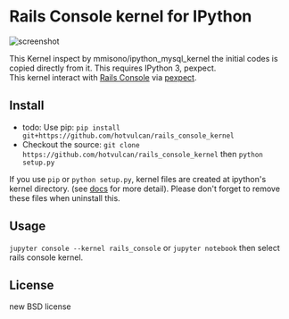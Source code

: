 # Rails Console kernel for IPython

![screenshot](https://raw.githubusercontent.com/wiki/mmisono/ipython_mysql_kernel/images/screenshot.png "screenshot")

This Kernel inspect by mmisono/ipython_mysql_kernel the initial codes is copied directly from it.
This requires IPython 3, pexpect.  
This kernel interact with [Rails Console]( http://guides.rubyonrails.org/command_line.html ) via
[pexpect](https://github.com/pexpect/pexpect).

## Install
* todo: Use pip: `pip install git+https://github.com/hotvulcan/rails_console_kernel`
* Checkout the source: `git clone
  https://github.com/hotvulcan/rails_console_kernel` then `python setup.py`

If you use `pip` or `python setup.py`, kernel files are created at ipython's
kernel directory.
(see [docs](https://ipython.org/ipython-doc/dev/development/kernels.html#kernelspecs)
for more detail).
Please don't forget to remove these files when uninstall this.

## Usage
`jupyter console --kernel rails_console` or `jupyter notebook` then select rails console kernel.

## License
new BSD license

